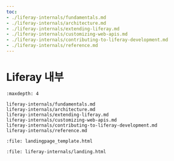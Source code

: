 ```yaml
---
toc:
- ./liferay-internals/fundamentals.md
- ./liferay-internals/architecture.md
- ./liferay-internals/extending-liferay.md
- ./liferay-internals/customizing-web-apis.md
- ./liferay-internals/contributing-to-liferay-development.md
- ./liferay-internals/reference.md
---
```

# Liferay 내부

```{toctree}
:maxdepth: 4

liferay-internals/fundamentals.md
liferay-internals/architecture.md
liferay-internals/extending-liferay.md
liferay-internals/customizing-web-apis.md
liferay-internals/contributing-to-liferay-development.md
liferay-internals/reference.md
```

```{raw} html
:file: landingpage_template.html
```

```{raw} html
:file: liferay-internals/landing.html
```